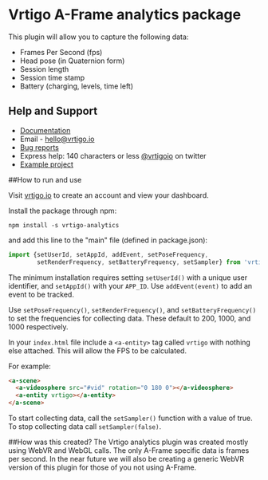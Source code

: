 # Vrtigo A-Frame analytics package

This plugin will allow you to capture the following data:
- Frames Per Second (fps)
- Head pose (in Quaternion form)
- Session length
- Session time stamp
- Battery (charging, levels, time left)

## Help and Support
- [Documentation](http://developer.vrtigo.io/)
- Email - hello@vrtigo.io
- [Bug reports](https://github.com/vrtigo/vrtigo-webvr/issues)
- Express help: 140 characters or less [@vrtigoio](https://twitter.com/vrtigoio) on twitter
- [Example project](https://github.com/vrtigo/vrtigo-webvr-example)


##How to run and use

Visit [vrtigo.io](https://vrtigo.io) to create an account and view your dashboard.

Install the package through npm:
```shell
npm install -s vrtigo-analytics
```
and add this line to the "main" file (defined in package.json):

```javascript
import {setUserId, setAppId, addEvent, setPoseFrequency,
        setRenderFrequency, setBatteryFrequency, setSampler} from 'vrtigo-analytics'
```

The minimum installation requires setting `setUserId()` with a unique user identifier, and `setAppId()` with your `APP_ID`.  Use `addEvent(event)` to add an event to be tracked.

Use `setPoseFrequency()`, `setRenderFrequency()`, and `setBatteryFrequency()` to set the frequencies for collecting data. These default to 200, 1000, and 1000 respectively.

In your `index.html` file include a `<a-entity>` tag called `vrtigo` with nothing else attached. This will allow the FPS to be calculated.

For example:

```html
<a-scene>
  <a-videosphere src="#vid" rotation="0 180 0"></a-videosphere>
  <a-entity vrtigo></a-entity>
</a-scene>
```

To start collecting data, call the ```setSampler()``` function with a value of true. To stop collecting data call ```setSampler(false)```.

##How was this created?
The Vrtigo analytics plugin was created mostly using WebVR and WebGL calls. The only A-Frame specific data is frames per second. In the near future we will also be creating a generic WebVR version of this plugin for those of you not using A-Frame.
